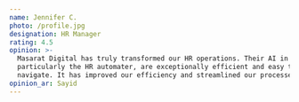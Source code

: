 ```yaml
---
name: Jennifer C.
photo: /profile.jpg
designation: HR Manager
rating: 4.5
opinion: >-
  Masarat Digital has truly transformed our HR operations. Their AI in HR tools,
  particularly the HR automater, are exceptionally efficient and easy to
  navigate. It has improved our efficiency and streamlined our processes.
opinion_ar: Sayid
---
```


